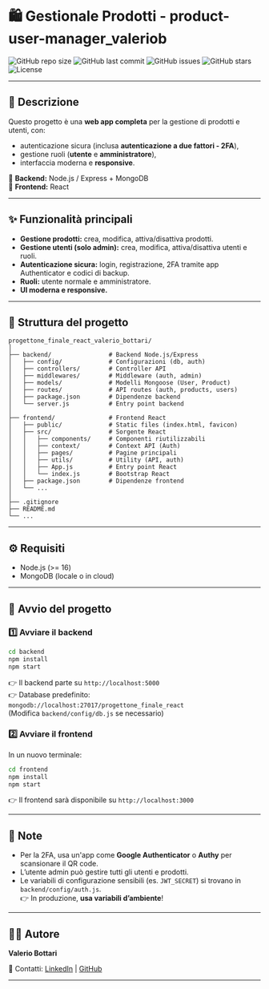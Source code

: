 # 🛍️ Gestionale Prodotti - product-user-manager_valeriob

![GitHub repo size](https://img.shields.io/github/repo-size/imvalez/product-user-manager_valeriob)
![GitHub last commit](https://img.shields.io/github/last-commit/imvalez/product-user-manager_valeriob)
![GitHub issues](https://img.shields.io/github/issues/imvalez/product-user-manager_valeriob)
![GitHub stars](https://img.shields.io/github/stars/imvalez/product-user-manager_valeriob?style=social)
![License](https://img.shields.io/github/license/imvalez/product-user-manager_valeriob)

---

## 📖 Descrizione

Questo progetto è una **web app completa** per la gestione di prodotti e utenti, con:
- autenticazione sicura (inclusa **autenticazione a due fattori - 2FA**),
- gestione ruoli (**utente** e **amministratore**),
- interfaccia moderna e **responsive**.

🔹 **Backend:** Node.js / Express + MongoDB  
🔹 **Frontend:** React

---

## ✨ Funzionalità principali

- **Gestione prodotti:** crea, modifica, attiva/disattiva prodotti.  
- **Gestione utenti (solo admin):** crea, modifica, attiva/disattiva utenti e ruoli.  
- **Autenticazione sicura:** login, registrazione, 2FA tramite app Authenticator e codici di backup.  
- **Ruoli:** utente normale e amministratore.  
- **UI moderna e responsive.**  

---

## 📂 Struttura del progetto

```
progettone_finale_react_valerio_bottari/
│
├── backend/                # Backend Node.js/Express
│   ├── config/             # Configurazioni (db, auth)
│   ├── controllers/        # Controller API
│   ├── middlewares/        # Middleware (auth, admin)
│   ├── models/             # Modelli Mongoose (User, Product)
│   ├── routes/             # API routes (auth, products, users)
│   ├── package.json        # Dipendenze backend
│   └── server.js           # Entry point backend
│
├── frontend/               # Frontend React
│   ├── public/             # Static files (index.html, favicon)
│   ├── src/                # Sorgente React
│   │   ├── components/     # Componenti riutilizzabili
│   │   ├── context/        # Context API (Auth)
│   │   ├── pages/          # Pagine principali
│   │   ├── utils/          # Utility (API, auth)
│   │   ├── App.js          # Entry point React
│   │   └── index.js        # Bootstrap React
│   ├── package.json        # Dipendenze frontend
│   └── ...
│
├── .gitignore
├── README.md
└── ...
```

---

## ⚙️ Requisiti

- Node.js (>= 16)
- MongoDB (locale o in cloud)

---

## 🚀 Avvio del progetto

### 1️⃣ Avviare il backend
```sh
cd backend
npm install
npm start
```
👉 Il backend parte su `http://localhost:5000`  
👉 Database predefinito: `mongodb://localhost:27017/progettone_finale_react`  
(Modifica `backend/config/db.js` se necessario)

### 2️⃣ Avviare il frontend
In un nuovo terminale:
```sh
cd frontend
npm install
npm start
```
👉 Il frontend sarà disponibile su `http://localhost:3000`

---

## 🔐 Note

- Per la 2FA, usa un'app come **Google Authenticator** o **Authy** per scansionare il QR code.  
- L’utente admin può gestire tutti gli utenti e prodotti.  
- Le variabili di configurazione sensibili (es. `JWT_SECRET`) si trovano in `backend/config/auth.js`.  
  👉 In produzione, **usa variabili d’ambiente**!  

---

## 👨‍💻 Autore

**Valerio Bottari**

📧 Contatti: [LinkedIn](https://www.linkedin.com/in/valeriobottari/) | [GitHub](https://github.com/imvalez)

---
